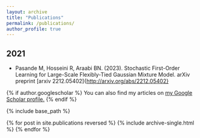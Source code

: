 ```yaml
---
layout: archive
title: "Publications"
permalink: /publications/
author_profile: true
---
```

## 2021
- Pasande M, Hosseini R, Araabi BN. (2023). Stochastic First-Order Learning for Large-Scale Flexibly-Tied Gaussian Mixture Model. arXiv preprint [arxiv 2212.05402]{http://arxiv.org/abs/2212.05402}

{% if author.googlescholar %}
  You can also find my articles on <u><a href="{{author.googlescholar}}">my Google Scholar profile</a>.</u>
{% endif %}

{% include base_path %}

{% for post in site.publications reversed %}
  {% include archive-single.html %}
{% endfor %}
